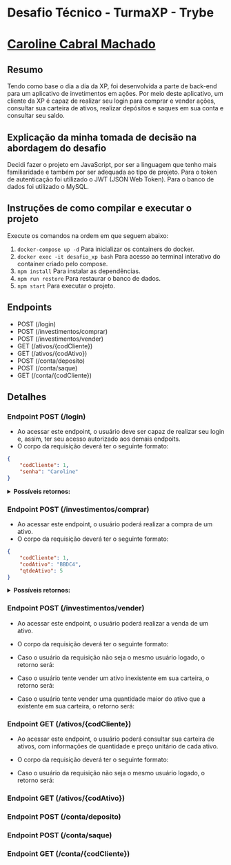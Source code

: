 # Desafio Técnico - TurmaXP - Trybe
# [Caroline Cabral Machado](https://www.linkedin.com/in/carolcabralm/)

## Resumo
Tendo como base o dia a dia da XP, foi desenvolvida a parte de back-end para um aplicativo de invetimentos em ações. Por meio deste aplicativo, um cliente da XP é capaz de realizar seu login para comprar e vender ações, consultar sua carteira de ativos, realizar depósitos e saques em sua conta e consultar seu saldo.

## Explicação da minha tomada de decisão na abordagem do desafio
Decidi fazer o projeto em JavaScript, por ser  a linguagem que tenho mais familiaridade e também por ser adequada ao tipo de projeto. Para o token de autenticação foi utilizado o JWT (JSON Web Token). Para o banco de dados foi utilizado o MySQL.

## Instruções de como compilar e executar o projeto
Execute os comandos na ordem em que seguem abaixo:

1. `docker-compose up -d`  Para inicializar os containers do docker.
2. `docker exec -it desafio_xp bash`  Para acesso ao terminal interativo do container criado pelo compose.
3. `npm install`  Para instalar as dependências.
4. `npm run restore`  Para restaurar o banco de dados.
5. `npm start`  Para executar o projeto.

## Endpoints

* POST (/login)
* POST (/investimentos/comprar)
* POST (/investimentos/vender)
* GET (/ativos/{codCliente})
* GET (/ativos/{codAtivo})
* POST (/conta/deposito)
* POST (/conta/saque)
* GET (/conta/{codCliente})

## Detalhes

### Endpoint POST (/login)


- Ao acessar este endpoint, o usuário deve ser capaz de realizar seu login e, assim, ter seu acesso autorizado aos demais endpoits.
- O corpo da requisição deverá ter o seguinte formato:
```json
{
    "codCliente": 1,
    "senha": "Caroline"
}
```
<details>
  <summary><strong>Possíveis retornos:</strong></summary>

  * **Caso o login seja realizado com sucesso, será retornado conforme abaixo. Obs. O token está sendo retornado apenas para que seja possível copiá-lo para passar como o parâmetro authorization no Header do Postman nos demais endpoints. Desta forma, o usuário logado poderá requisitar somente suas próprias informações:**
    ```json
   {
   	 "message": "Login realizado com sucesso",
    	"token": "eyJhbGciOiJIUzI1NiIsInR5cCI6IkpXVCJ9.eyJjb2RDbGllbnRlIjoxLCJzZW5oYSI6IkNhcm9saW5lIiwiaWF0IjoxNjU4NDM0NzA5LCJleHAiOjE2NTg0Nzc5MDl9.3F9UCKVD-5tS4KocG7bfoSWv2DwDUem2TKbld-ZA16s"
}
    ```

  * **Caso usuário ou senha estejam incorretos, será retornado:**
    ```json
{
   	 "message": "Cliente não encontrado"
}
    ```

<br />
</details>

### Endpoint POST (/investimentos/comprar)

- Ao acessar este endpoint, o usuário poderá realizar a compra de um ativo.
- O corpo da requisição deverá ter o seguinte formato:
```json
{
    "codCliente": 1,
    "codAtivo": "BBDC4",
    "qtdeAtivo": 5
}
```
<details>
  <summary><strong>Possíveis retornos:</strong></summary>

  * **Caso o usuário da requisição não seja o mesmo usuário logado, o retorno será:**
    ```json
   {
   	 FALTA
}
    ```

  * **Caso o usuário tente comprar um ativo inexistente na base de ativos da XP, o retorno será:**
    ```json
{
   	 FALTA
}
    ```
 * **Caso o usuário tente comprar uma quantidade maior do ativo que a existente, o retorno será:**
    ```json
   {
   	 FALTA
}
    ```

  * **Caso o usuário não tenha saldo suficiente para a compra da quantidade desejada do ativo, o retorno será:**
    ```json
{
   	 FALTA
}
    ```

<br />
</details>


### Endpoint POST (/investimentos/vender)

- Ao acessar este endpoint, o usuário poderá realizar a venda de um ativo.
- O corpo da requisição deverá ter o seguinte formato:

- Caso o usuário da requisição não seja o mesmo usuário logado, o retorno será:

- Caso o usuário tente vender um ativo inexistente em sua carteira, o retorno será:

- Caso o usuário tente vender uma quantidade maior do ativo que a existente em sua carteira, o retorno será:


### Endpoint GET (/ativos/{codCliente})

- Ao acessar este endpoint, o usuário poderá consultar sua carteira de ativos, com informações de quantidade e preço unitário de cada ativo.
- O corpo da requisição deverá ter o seguinte formato:

- Caso o usuário da requisição não seja o mesmo usuário logado, o retorno será:

### Endpoint GET (/ativos/{codAtivo})


### Endpoint POST (/conta/deposito)


### Endpoint POST (/conta/saque)


### Endpoint GET (/conta/{codCliente})


